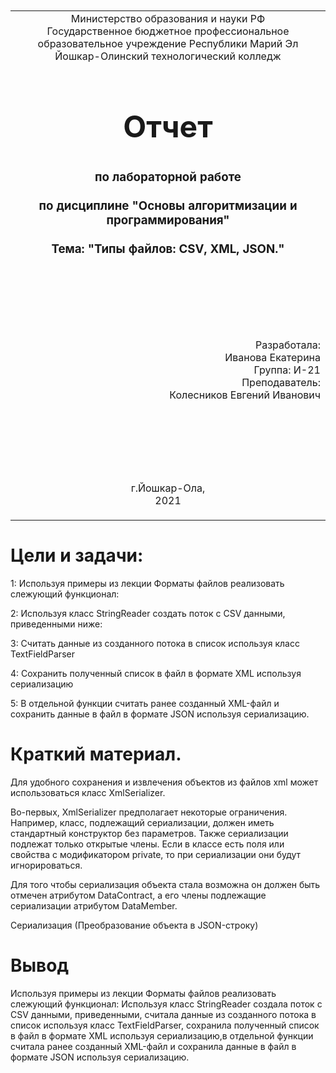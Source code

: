 <table style="width: 100%;">
  <tr>
    <td style="text-align: center; border: none;">
    Министерство образования и науки РФ<br>
Государственное бюджетное профессиональное образовательное учреждение Республики Марий Эл<br>
Йошкар-Олинский технологический колледж
</td>
  </tr>
  <tr>
    <td style="text-align: center; border: none; height: 15em;">
    <h2 style="font-size:3em;">Отчет</h2>
      <h3>по лабораторной работе<br><br> по дисциплине "Основы алгоритмизации и программирования"<br><br> Тема:<b> "Типы файлов: CSV, XML, JSON."<b> </h3></td>
  </tr>
  <tr>
    <br><br><td style="text-align: right; border: none; height: 20em;">
      Разработала:<br/>
      Иванова Екатерина<br>
      Группа: И-21<br>
      Преподаватель:<br>
      Колесников Евгений Иванович
    </td>
  </tr>
  <tr>
    <td style="text-align: center; border: none; height: 5em;">
    г.Йошкар-Ола,<br> 2021</td>
  </tr>
</table>

<div style="page-break-after: always;"></div>

# Цели и задачи:

1: Используя примеры из лекции Форматы файлов реализовать слежующий функционал:

2: Используя класс StringReader создать поток с CSV данными, приведенными ниже:

3: Считать данные из созданного потока в список используя класс TextFieldParser

4: Сохранить полученный список в файл в формате XML используя сериализацию

5: В отдельной функции считать ранее созданный XML-файл и сохранить данные в файл в формате JSON используя сериализацию.
# Краткий материал.

Для удобного сохранения и извлечения объектов из файлов xml может использоваться класс XmlSerializer.

Во-первых, XmlSerializer предполагает некоторые ограничения. Например, класс, подлежащий сериализации, должен иметь стандартный конструктор без параметров. Также сериализации подлежат только открытые члены. Если в классе есть поля или свойства с модификатором private, то при сериализации они будут игнорироваться.

Для того чтобы сериализация объекта стала возможна он должен быть отмечен атрибутом DataContract, а его члены подлежащие сериализации атрибутом DataMember.

Сериализация (Преобразование объекта в JSON-строку)
# Вывод
Используя примеры из лекции Форматы файлов реализовать слежующий функционал: Используя класс StringReader создала поток с CSV данными, приведенными, считала данные из созданного потока в список используя класс TextFieldParser, сохранила полученный список в файл в формате XML используя сериализацию,в отдельной функции считала ранее созданный XML-файл и сохранила данные в файл в формате JSON используя сериализацию.